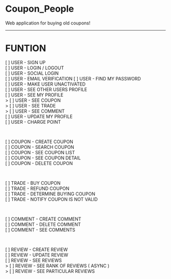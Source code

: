 # Coupon_People
Web application for buying old coupons! 

<hr>

# FUNTION

[ ] USER - SIGN UP<br>
[ ] USER - LOGIN / LOGOUT<br>
[ ] USER - SOCIAL LOGIN<br>
[ ] USER - EMAIL VERIFICATION
[ ] USER - FIND MY PASSWORD<br>
[ ] USER - MAKE USER UNACTIVATED<br>
[ ] USER - SEE OTHER USERS PROFILE<br>
[ ] USER - SEE MY PROFILE<br>
	>	[ ] USER - SEE COUPON
<br>
	>	[ ] USER - SEE TRADE
<br>
	>	[ ] USER - SEE COMMENT
<br>
[ ] USER - UPDATE MY PROFILE<br>
[ ] USER - CHARGE POINT<br>

<br>

[ ] COUPON - CREATE COUPON<br>
[ ] COUPON - SEARCH COUPON<br>
[ ] COUPON - SEE COUPON LIST<br>
[ ] COUPON - SEE COUPON DETAIL<br>
[ ] COUPON - DELETE COUPON<br>

<br>

[ ] TRADE - BUY COUPON<br>
[ ] TRADE - REFUND COUPON<br>
[ ] TRADE - DETERMINE BUYING COUPON<br>
[ ] TRADE - NOTIFY COUPON IS NOT VALID<br>

<br>

[ ] COMMENT - CREATE COMMENT<br>
[ ] COMMENT - DELETE COMMENT<br>
[ ] COMMENT - SEE COMMENTS<br>

<br>

[ ] REVIEW - CREATE REVIEW<br>
[ ] REVIEW - UPDATE REVIEW<br>
[ ] REVIEW - SEE REVIEWS<br>
	>	[ ] REVIEW - SEE RANK OF REVIEWS ( ASYNC )
<br>
	>	[ ] REVIEW - SEE PARTICULAR REVIEWS
<br>
